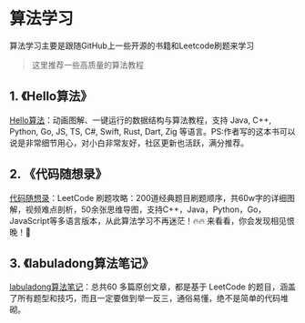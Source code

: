 # 算法学习
算法学习主要是跟随GitHub上一些开源的书籍和Leetcode刷题来学习

>这里推荐一些高质量的算法教程

## 1. 《Hello算法》
[Hello算法](https://github.com/krahets/hello-algo)：动画图解、一键运行的数据结构与算法教程，支持 Java, C++, Python, Go, JS, TS, C#, Swift, Rust, Dart, Zig 等语言。PS:作者写的这本书可以说是非常细节用心，对小白非常友好，社区更新也活跃，满分推荐。

## 2. 《代码随想录》
[代码随想录](https://github.com/youngyangyang04/leetcode-master)：LeetCode 刷题攻略：200道经典题目刷题顺序，共60w字的详细图解，视频难点剖析，50余张思维导图，支持C++，Java，Python，Go，JavaScript等多语言版本，从此算法学习不再迷茫！🔥🔥 来看看，你会发现相见恨晚！🚀

## 3. 《labuladong算法笔记》
[labuladong算法笔记](https://github.com/labuladong/fucking-algorithm)：总共60 多篇原创文章，都是基于 LeetCode 的题目，涵盖了所有题型和技巧，而且一定要做到举一反三，通俗易懂，绝不是简单的代码堆砌。
